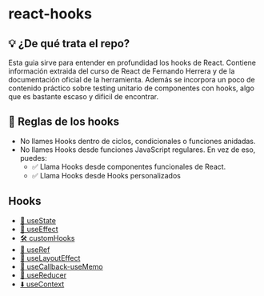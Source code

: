 # react-hooks

## 💡 ¿De qué trata el repo? 

Esta guia sirve para entender en profundidad los hooks de React. Contiene información extraida del curso de React de Fernando Herrera y de la documentación oficial de la herramienta. Además se incorpora un poco de contenido práctico sobre testing unitario de componentes con hooks, algo que es bastante escaso y dificil de encontrar.

## 🚫 Reglas de los hooks

- No llames Hooks dentro de ciclos, condicionales o funciones anidadas.
- No llames Hooks desde funciones JavaScript regulares. En vez de eso, puedes:
    - ✅ Llama Hooks desde componentes funcionales de React.
    - ✅ Llama Hooks desde Hooks personalizados

## Hooks
- [🔄 useState](./docs/01-useState/useState.md)
- [🔂 useEffect](./docs/02-useEffect/useEffect.md)
- [🛠️ customHooks](./docs/03-customHooks/customHooks.md)
- [🔗 useRef](./docs/04-useRef/useRef.md)
- [🔂  useLayoutEffect](./docs/05-useLayoutEffect/useLayoutEffect)
- [💾 useCallback-useMemo](./docs/06-useCallback-useMemo/useCallback-useMemo.md)
- [🔀 useReducer](./docs/07-useReducer/useReducer.md)
- [⬇️ useContext](./docs/08-useContext/useContext.md)




